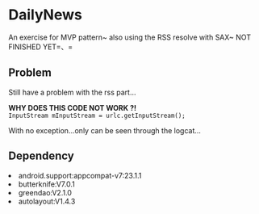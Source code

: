 # DailyNews
An exercise for MVP pattern~ also using the RSS resolve with SAX~  NOT FINISHED YET=、=

<h2 style="font-color:#ff7d7d">Problem</h2>
  <p>Still have a problem with the rss part...</p>
  <strong>WHY DOES THIS CODE NOT WORK ?! </strong><br />
  <code>InputStream mInputStream = urlc.getInputStream();</code>
  <p>With no exception...only can be seen through the logcat...</p>
<h2 style="font-color:#ff7d7d">Dependency</h2>
  <div>
  <li>android.support:appcompat-v7:23.1.1</li>
  <li>butterknife:V7.0.1</li>
  <li>greendao:V2.1.0</li>
  <li>autolayout:V1.4.3</li>
  </div>
